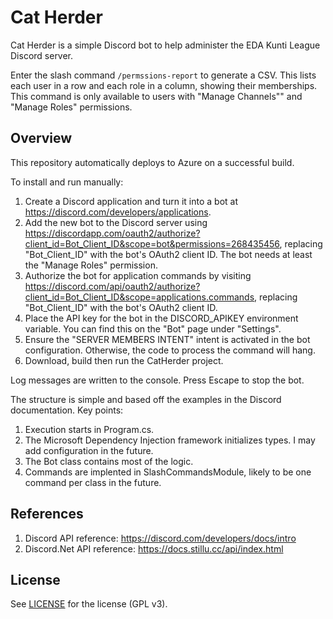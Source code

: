 # Cat Herder

Cat Herder is a simple Discord bot to help administer the EDA Kunti League Discord server. 

Enter the slash command `/permssions-report` to generate a CSV. This lists each user in a row and each role in a column, showing their memberships. This command is only available to users with "Manage Channels"" and "Manage Roles" permissions.

## Overview

This repository automatically deploys to Azure on a successful build.

To install and run manually:
1. Create a Discord application and turn it into a bot at https://discord.com/developers/applications.
2. Add the new bot to the Discord server using https://discordapp.com/oauth2/authorize?client_id=Bot_Client_ID&scope=bot&permissions=268435456, replacing "Bot_Client_ID" with the bot's OAuth2 client ID. The bot needs at least the "Manage Roles" permission.
3. Authorize the bot for application commands by visiting https://discord.com/api/oauth2/authorize?client_id=Bot_Client_ID&scope=applications.commands, replacing "Bot_Client_ID" with the bot's OAuth2 client ID.
4. Place the API key for the bot in the DISCORD_APIKEY environment variable. You can find this on the "Bot" page under "Settings".
5. Ensure the "SERVER MEMBERS INTENT" intent is activated in the bot configuration. Otherwise, the code to process the command will hang.
6. Download, build then run the CatHerder project.

Log messages are written to the console. Press Escape to stop the bot.

The structure is simple and based off the examples in the Discord documentation. Key points:
1. Execution starts in Program.cs.
2. The Microsoft Dependency Injection framework initializes types. I may add configuration in the future.
3. The Bot class contains most of the logic.
4. Commands are implented in SlashCommandsModule, likely to be one command per class in the future.

## References

1. Discord API reference: https://discord.com/developers/docs/intro
2. Discord.Net API reference: https://docs.stillu.cc/api/index.html

## License

See [LICENSE](LICENSE) for the license (GPL v3).
